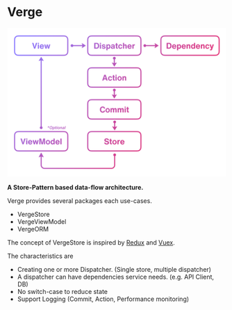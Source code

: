 # Verge

![Data flow](.gitbook/assets/loop-2x.png)

**A Store-Pattern based data-flow architecture.**

Verge provides several packages each use-cases.

* VergeStore
* VergeViewModel
* VergeORM

The concept of VergeStore is inspired by [Redux](https://redux.js.org/) and [Vuex](https://vuex.vuejs.org/).

The characteristics are

* Creating one or more Dispatcher. \(Single store, multiple dispatcher\)
* A dispatcher can have dependencies service needs. \(e.g. API Client, DB\)
* No switch-case to reduce state
* Support Logging \(Commit, Action, Performance monitoring\)



